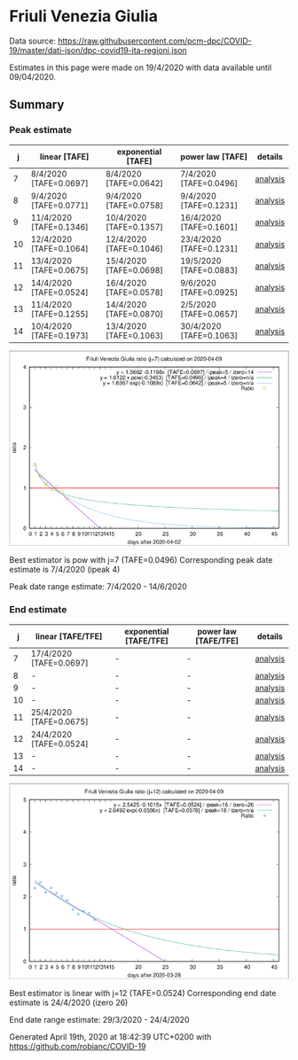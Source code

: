 # Friuli Venezia Giulia


Data source: https://raw.githubusercontent.com/pcm-dpc/COVID-19/master/dati-json/dpc-covid19-ita-regioni.json

Estimates in this page were made on 19/4/2020 with data available until 09/04/2020.


## Summary 

### Peak estimate 
|j|linear [TAFE]|exponential [TAFE]|power law [TAFE]|details|
|---|----|-----------|---------|-------|
|7|8/4/2020 [TAFE=0.0697]|8/4/2020 [TAFE=0.0642]|7/4/2020 [TAFE=0.0496]|[analysis](COVID-19_friuli_venezia_giulia_j7_2020-04-09.md)|
|8|9/4/2020 [TAFE=0.0771]|9/4/2020 [TAFE=0.0758]|9/4/2020 [TAFE=0.1231]|[analysis](COVID-19_friuli_venezia_giulia_j8_2020-04-09.md)|
|9|11/4/2020 [TAFE=0.1346]|10/4/2020 [TAFE=0.1357]|16/4/2020 [TAFE=0.1601]|[analysis](COVID-19_friuli_venezia_giulia_j9_2020-04-09.md)|
|10|12/4/2020 [TAFE=0.1064]|12/4/2020 [TAFE=0.1046]|23/4/2020 [TAFE=0.1231]|[analysis](COVID-19_friuli_venezia_giulia_j10_2020-04-09.md)|
|11|13/4/2020 [TAFE=0.0675]|15/4/2020 [TAFE=0.0698]|19/5/2020 [TAFE=0.0883]|[analysis](COVID-19_friuli_venezia_giulia_j11_2020-04-09.md)|
|12|14/4/2020 [TAFE=0.0524]|16/4/2020 [TAFE=0.0578]|9/6/2020 [TAFE=0.0925]|[analysis](COVID-19_friuli_venezia_giulia_j12_2020-04-09.md)|
|13|11/4/2020 [TAFE=0.1255]|14/4/2020 [TAFE=0.0870]|2/5/2020 [TAFE=0.0657]|[analysis](COVID-19_friuli_venezia_giulia_j13_2020-04-09.md)|
|14|10/4/2020 [TAFE=0.1973]|13/4/2020 [TAFE=0.1063]|30/4/2020 [TAFE=0.1063]|[analysis](COVID-19_friuli_venezia_giulia_j14_2020-04-09.md)|

![best peak estimate](COVID-19_friuli_venezia_giulia_j7_2020-04-09.png)

Best estimator is pow with j=7 (TAFE=0.0496)
Corresponding peak date estimate is 7/4/2020 (ipeak 4)


Peak date range estimate: 7/4/2020 - 14/6/2020

### End estimate 
|j|linear [TAFE/TFE]|exponential [TAFE/TFE]|power law [TAFE/TFE]|details|
|---|----|-----------|---------|-------|
|7|17/4/2020 [TAFE=0.0697]|-|-|[analysis](COVID-19_friuli_venezia_giulia_j7_2020-04-09.md)|
|8|-|-|-|[analysis](COVID-19_friuli_venezia_giulia_j8_2020-04-09.md)|
|9|-|-|-|[analysis](COVID-19_friuli_venezia_giulia_j9_2020-04-09.md)|
|10|-|-|-|[analysis](COVID-19_friuli_venezia_giulia_j10_2020-04-09.md)|
|11|25/4/2020 [TAFE=0.0675]|-|-|[analysis](COVID-19_friuli_venezia_giulia_j11_2020-04-09.md)|
|12|24/4/2020 [TAFE=0.0524]|-|-|[analysis](COVID-19_friuli_venezia_giulia_j12_2020-04-09.md)|
|13|-|-|-|[analysis](COVID-19_friuli_venezia_giulia_j13_2020-04-09.md)|
|14|-|-|-|[analysis](COVID-19_friuli_venezia_giulia_j14_2020-04-09.md)|

![best zero estimate](COVID-19_friuli_venezia_giulia_j12_2020-04-09.png)

Best estimator is linear with j=12 (TAFE=0.0524)
Corresponding end date estimate is 24/4/2020 (izero 26)


End date range estimate: 29/3/2020 - 24/4/2020

Generated April 19th, 2020 at 18:42:39 UTC+0200 with https://github.com/robianc/COVID-19

